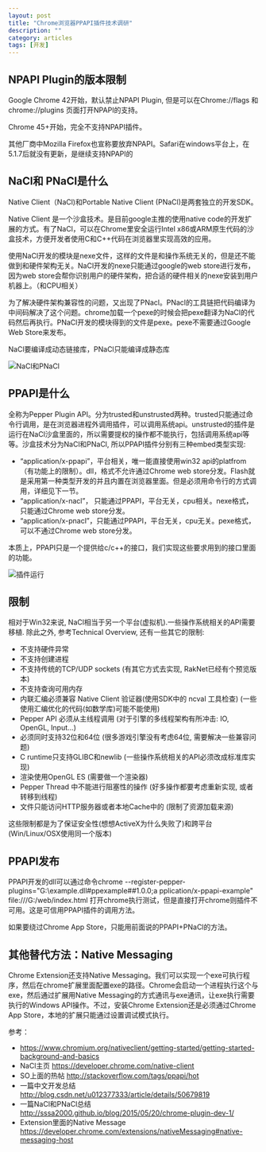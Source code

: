 ```yaml
---
layout: post
title: "Chrome浏览器PPAPI插件技术调研"
description: ""
category: articles
tags: [开发]
---
```


NPAPI Plugin的版本限制
----------------------
Google Chrome 42开始，默认禁止NPAPI Plugin, 但是可以在Chrome://flags 和chrome://plugins 页面打开NPAPI的支持。

Chrome 45+开始，完全不支持NPAPI插件。

其他厂商中Mozilla Firefox也宣称要放弃NPAPI。Safari在windows平台上，在5.1.7后就没有更新，是继续支持NPAPI的



NaCl和 PNaCl是什么
-------------------
Native Client（NaCl)和Portable Native Client (PNaCl)是两套独立的开发SDK。

Native Client 是一个沙盒技术。是目前google主推的使用native code的开发扩展的方式。有了NaCl，可以在Chrome里安全运行Intel x86或ARM原生代码的沙盒技术，方便开发者使用C和C++代码在浏览器里实现高效的应用。

使用NaCl开发的模块是nexe文件，这样的文件是和操作系统无关的，但是还不能做到和硬件架构无关。NaCl开发的nexe只能通过google的web store进行发布，因为web store会帮你识别用户的硬件架构，把合适的硬件相关的nexe安装到用户机器上。（和CPU相关）

为了解决硬件架构兼容性的问题，又出现了PNacl。PNacl的工具链把代码编译为中间码解决了这个问题。chrome加载一个pexe的时候会把pexe翻译为NaCl的代码然后再执行。PNaCl开发的模块得到的文件是pexe。pexe不需要通过Google Web Store来发布。

NaCl要编译成动态链接库，PNaCl只能编译成静态库

![NaCl和PNaCl](http://7xq85r.com1.z0.glb.clouddn.com/nacl-pnacl-component-diagram.png)


PPAPI是什么
-----------
全称为Pepper Plugin API。分为trusted和unstrusted两种。trusted只能通过命令行调用，是在浏览器进程外调用插件，可以调用系统api。unstrusted的插件是运行在NaCl沙盒里面的，所以需要提权的操作都不能执行，包括调用系统api等等。沙盒技术分为NaCl和PNaCl, 所以PPAPI插件分别有三种embed类型实现:

+ “application/x-ppapi”，平台相关，唯一能直接使用win32 api的platfrom（有功能上的限制）。dll，格式不允许通过Chrome web store分发。Flash就是采用第一种类型开发的并且内置在浏览器里面。但是必须用命令行的方式调用，详细见下一节。
+ “application/x-nacl”， 只能通过PPAPI，平台无关，cpu相关。nexe格式，只能通过Chrome web store分发。
+ “application/x-pnacl”，只能通过PPAPI，平台无关，cpu无关。pexe格式，可以不通过Chrome web store分发。  

本质上，PPAPI只是一个提供给c/c++的接口，我们实现这些要求用到的接口里面的功能。

![插件运行](http://7xq85r.com1.z0.glb.clouddn.com/nacl_diagram.png)


限制
----
相对于Win32来说, NaCl相当于另一个平台(虚拟机).一些操作系统相关的API需要移植. 除此之外, 参考Technical Overview, 还有一些其它的限制:

+ 不支持硬件异常
+ 不支持创建进程
+ 不支持传统的TCP/UDP sockets (有其它方式去实现, RakNet已经有个预览版本)
+ 不支持查询可用内存
+ 内联汇编必须兼容 Native Client 验证器(使用SDK中的 ncval 工具检查) (一些使用汇编优化的代码(如数学库)可能不能使用)
+ Pepper API 必须从主线程调用 (对于引擎的多线程架构有所冲击: IO, OpenGL, Input...)
+ 必须同时支持32位和64位 (很多游戏引擎没有考虑64位, 需要解决一些兼容问题)
+ C runtime只支持GLIBC和newlib (一些操作系统相关的API必须改成标准库实现)
+ 渲染使用OpenGL ES (需要做一个渲染器)
+ Pepper Thread 中不能进行阻塞性的操作 (好多操作都要考虑重新实现, 或者转移到线程)
+ 文件只能访问HTTP服务器或者本地Cache中的 (限制了资源加载来源)

这些限制都是为了保证安全性(想想ActiveX为什么失败了)和跨平台(Win/Linux/OSX使用同一个版本)


PPAPI发布
----------
PPAPI开发的dll可以通过命令chrome --register-pepper-plugins="G:\\example.dll#ppexample##1.0.0;a
pplication/x-ppapi-example" file:///G:/web/index.html 打开chrome执行测试，但是直接打开chrome则插件不可用。这是可信用PPAPI插件的调用方法。

如果要绕过Chrome App Store，只能用前面说的PPAPI+PNaCl的方法。



其他替代方法：Native Messaging
------------------------------
Chrome Extension还支持Native Messaging。我们可以实现一个exe可执行程序，然后在chrome扩展里面配置exe的路径。Chrome会启动一个进程执行这个与exe，然后通过扩展用Native Messaging的方式通讯与exe通讯，让exe执行需要执行的Windows API操作。不过，安装Chrome Extension还是必须通过Chrome App Store，本地的扩展只能通过设置调试模式执行。



参考：
+ https://www.chromium.org/nativeclient/getting-started/getting-started-background-and-basics
+ NaCl主页 https://developer.chrome.com/native-client
+ SO上面的热帖 http://stackoverflow.com/tags/ppapi/hot
+ 一篇中文开发总结 http://blog.csdn.net/u012377333/article/details/50679819
+ 一篇NaCl和PNaCl总结 http://sssa2000.github.io/blog/2015/05/20/chrome-plugin-dev-1/
+ Extension里面的Native Message https://developer.chrome.com/extensions/nativeMessaging#native-messaging-host
